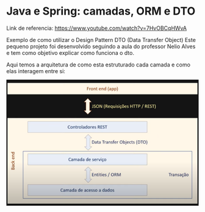 # Java e Spring: camadas, ORM e DTO
Link de referencia: https://www.youtube.com/watch?v=7HvOBCqHWvA

Exemplo de como utilizar o Design Pattern DTO (Data Transfer Object)
Este pequeno projeto foi desenvolvido seguindo a aula do professor Nelio Alves e tem como objetivo explicar como funciona o dto.

Aqui temos a arquitetura de como esta estruturado cada camada e como elas interagem entre si:

![img.png](img.png)

